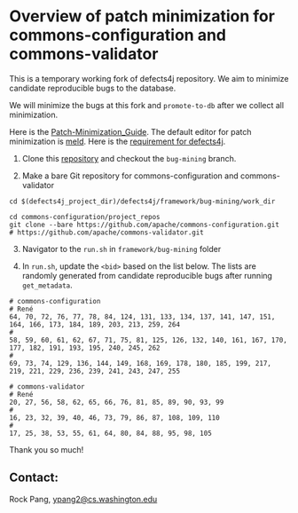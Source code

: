 # Overview of patch minimization for commons-configuration and commons-validator

This is a temporary working fork of defects4j repository. We aim to minimize candidate reproducible bugs to the database.

We will minimize the bugs at this fork and `promote-to-db` after we collect all minimization.

Here is the [Patch-Minimization_Guide](https://github.com/rjust/defects4j/blob/master/framework/bug-mining/Patch-Minimization-Guide.md). The default editor for patch minimization is [meld](https://meldmerge.org/). Here is the [requirement for defects4j](https://github.com/rjust/defects4j).

1. Clone this [repository](https://github.com/rrrrrrockpang/defects4j/tree/bug-mining) and checkout the `bug-mining` branch.

2. Make a bare Git repository for commons-configuration and commons-validator

```
cd $(defects4j_project_dir)/defects4j/framework/bug-mining/work_dir

cd commons-configuration/project_repos
git clone --bare https://github.com/apache/commons-configuration.git
# https://github.com/apache/commons-validator.git
```

3. Navigator to the `run.sh` in `framework/bug-mining` folder

4. In `run.sh`, update the `<bid>` based on the list below. The lists are randomly generated from candidate reproducible bugs after running `get_metadata`.

```
# commons-configuration
# René
64, 70, 72, 76, 77, 78, 84, 124, 131, 133, 134, 137, 141, 147, 151, 164, 166, 173, 184, 189, 203, 213, 259, 264
#
58, 59, 60, 61, 62, 67, 71, 75, 81, 125, 126, 132, 140, 161, 167, 170, 177, 182, 191, 193, 195, 240, 245, 262
#
69, 73, 74, 129, 136, 144, 149, 168, 169, 178, 180, 185, 199, 217, 219, 221, 229, 236, 239, 241, 243, 247, 255
```

```
# commons-validator
# René
20, 27, 56, 58, 62, 65, 66, 76, 81, 85, 89, 90, 93, 99
#
16, 23, 32, 39, 40, 46, 73, 79, 86, 87, 108, 109, 110
#
17, 25, 38, 53, 55, 61, 64, 80, 84, 88, 95, 98, 105
```

Thank you so much!

## Contact:

Rock Pang, ypang2@cs.washington.edu
